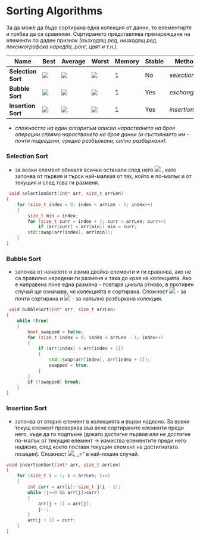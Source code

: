# Sorting Algorithms

За да може да бъде сортирана една колекция от данни, то елементирте и трябва да са сравними. Сортирането представлява пренареждане на елементи по даден признак *(възходящ ред, низходящ ред, лексикографска наредба, ранг, цвят и т.н.)*.

Name | Best | Average | Worst | Memory | Stable | Method
------------ | ------------- | ------------- | ------------- | ------------- | ------------- | -------------
**Selection Sort** | <img src="https://latex.codecogs.com/svg.latex?\Large&space;n^2"> | <img src="https://latex.codecogs.com/svg.latex?\Large&space;n^2"> | <img src="https://latex.codecogs.com/svg.latex?\Large&space;n^2"> | 1 | No | *selection*
**Bubble Sort** | <img src="https://latex.codecogs.com/svg.latex?\Large&space;n"> | <img src="https://latex.codecogs.com/svg.latex?\Large&space;n^2"> | <img src="https://latex.codecogs.com/svg.latex?\Large&space;n^2"> | 1 | Yes | *exchanging*
**Insertion Sort** | <img src="https://latex.codecogs.com/svg.latex?\Large&space;n"> | <img src="https://latex.codecogs.com/svg.latex?\Large&space;n^2"> | <img src="https://latex.codecogs.com/svg.latex?\Large&space;n^2"> | 1 | Yes | *insertion*
 
- *сложността на един алгоритъм описва нарастването на броя операции спрямо нарастването на броя данни (и състоянието им - почти подредени, средно разбъркани, силно разбъркани).*
  
 ### Selection Sort      
  - за всеки елемент обикаля всички останали след него <img src="https://latex.codecogs.com/svg.latex?\Large&space;\bigg[\frac{(n-1)n}{2}\bigg]\sim{O}(n^2)"> , като започва от първия и търси най-малкия от тях, който е по-малък и от текущия и след това ги разменя.
```cpp
 void selectionSort(int* arr, size_t arrLen)
{
	for (size_t index = 0; index < arrLen - 1; index++)
	{
		size_t min = index;
		for (size_t curr = index + 1; curr < arrLen; curr++)
			if (arr[curr] < arr[min]) min = curr;
		std::swap(arr[index], arr[min]);
	}
}
```

 ### Bubble Sort      
  - започва от началото и взима двойка елементи и ги сравнява, ако не са правилно наредени ги разменя и така до края на колекцията. Ако е направена поне една размяна - повтаря цикъла отново, в противен случай ще означава, че колекцията е сортирана. Сложност <img src="https://latex.codecogs.com/svg.latex?\Large&space;O\bigg[\frac{(n-1)n}{2}\bigg]\sim{O}(n)"> - за почти сортирана и <img src="https://latex.codecogs.com/svg.latex?\Large&space;O\bigg[\frac{(n-1)n}{2}\bigg]\sim{O}(n^2)"> - за напълно разбъркана колекция.
```cpp
 void bubbleSort(int* arr, size_t arrLen)
{
	while (true)
	{
		bool swapped = false;
		for (size_t index = 0; index < arrLen - 1; index++)
		{
			if (arr[index] > arr[index + 1])
			{
				std::swap(arr[index], arr[index + 1]);
				swapped = true;
			}
		}
		if (!swapped) break;
	}
}
```

 ### Insertion Sort      
  - започва от втория елемент в колекцията и върви надясно. За всеки текущ елемент проверява във вече сортираните елементи преди него, къде да го подпъхне (докато достигне първия или не достигне по-малък от текущия елемент → измества елементите преди него надясно, след което поставя текущия елемент на достигнатата позиция). Сложност <img src="https://latex.codecogs.com/svg.latex?\Large&space;\leq{O}\big(\frac{n(n-1)}{2}\big)\sim{n^2}">, „=“ в най-лошия случай.
```cpp
void insertionSort(int* arr, size_t arrLen)
{
	for (size_t i = 1; i < arrLen; i++)
	{
		int curr = arr[i]; size_t j(i - 1);
		while (j>=0 && arr[j]>curr)
		{
			arr[j + 1] = arr[j];
			j--;			
		}
		arr[j + 1] = curr;
	}
}
```
